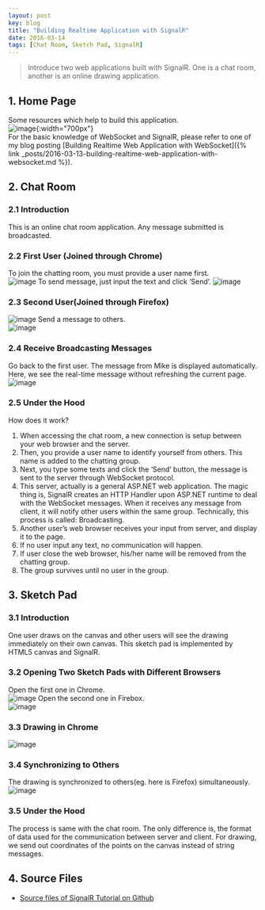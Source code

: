 ```yaml
---
layout: post
key: blog
title: "Building Realtime Application with SignalR"
date: 2016-03-14
tags: [Chat Room, Sketch Pad, SignalR]
---
```


> Introduce two web applications built with SignalR. One is a chat room, another is an online drawing application.

## 1. Home Page  
Some resources which help to build this application.  
![image](/public/pics/2016-03-14/home.png){:width="700px"}  
For the basic knowledge of WebSocket and SignalR, please refer to one of my blog posting [Building Realtime Web Application with WebSocket]({% link _posts/2016-03-13-building-realtime-web-application-with-websocket.md %}).

## 2. Chat Room
### 2.1 Introduction  
This is an online chat room application. Any message submitted is broadcasted.  
### 2.2 First User (Joined through Chrome)  
To join the chatting room, you must provide a user name first.  
![image](/public/pics/2016-03-14/chatroomuser1.png)
To send message, just input the text and click ‘Send’.
![image](/public/pics/2016-03-14/chatroommsg1.png)
### 2.3 Second User(Joined through Firefox)  
![image](/public/pics/2016-03-14/chatroomuser2.png)
Send a message to others.  
![image](/public/pics/2016-03-14/chatroommsg2.png)
### 2.4 Receive Broadcasting Messages  
Go back to the first user. The message from Mike is displayed automatically. Here, we see the real-time message   without refreshing the current page.  
![image](/public/pics/2016-03-14/chatroombroadcasting.png)
### 2.5 Under the Hood  
How does it work?  
1) When accessing the chat room, a new connection is setup between your web browser and the server.  
2) Then, you provide a user name to identify yourself from others. This name is added to the chatting group.  
3) Next, you type some texts and click the ‘Send’ button, the message is sent to the server through WebSocket protocol.  
4) This server, actually is a general ASP.NET web application. The magic thing is, SignalR creates an HTTP Handler upon ASP.NET runtime to deal with the WebSocket messages. When it receives any message from client, it will notify other users within the same group. Technically, this process is called: Broadcasting.  
5) Another user’s web browser receives your input from server, and display it to the page.  
6) If no user input any text, no communication will happen.  
7) If user close the web browser, his/her name will be removed from the chatting group.  
8) The group survives until no user in the group.  

## 3. Sketch Pad  
### 3.1 Introduction  
One user draws on the canvas and other users will see the drawing immediately on their own canvas. This sketch pad is implemented by HTML5 canvas and SignalR.  
### 3.2 Opening Two Sketch Pads with Different Browsers
Open the first one in Chrome.  
![image](/public/pics/2016-03-14/sketchpad1.png)
Open the second one in Firebox.  
![image](/public/pics/2016-03-14/sketchpad2.png)  
### 3.3 Drawing in Chrome
![image](/public/pics/2016-03-14/sketchpaddrawing.png)  
### 3.4 Synchronizing to Others
The drawing is synchronized to others(eg. here is Firefox) simultaneously.  
![image](/public/pics/2016-03-14/sketchpadsync.png)  
### 3.5 Under the Hood  
The process is same with the chat room. The only difference is, the format of data used for the communication between server and client. For drawing, we send out coordinates of the points on the canvas instead of string messages.

## 4. Source Files
* [Source files of SignalR Tutorial on Github](https://github.com/jojozhuang/Tutorials/tree/master/SignalRTutorial)
